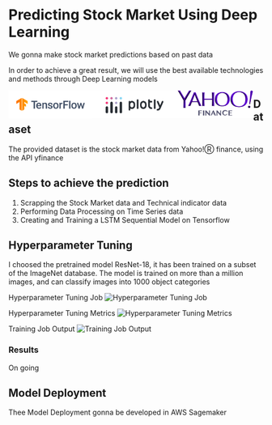 # Predicting Stock Market Using Deep Learning

We gonna make stock market predictions based on past data

In order to achieve a great result, we will use the best available technologies and methods through Deep Learning models


<img src="https://github.com/HudsonBarroso/stock-market-prediction/raw/main/images/tensorflow_logo.png" width="33%" align="left">
<img src="https://github.com/HudsonBarroso/stock-market-prediction/raw/main/images/plotly_logo.png" width="33%" align="left">
<img src="https://github.com/HudsonBarroso/stock-market-prediction/raw/main/images/yahoo_finance_Logo.png" width="30%" align="left">



## Dataset
The provided dataset is the stock market data from Yahoo!Ⓡ finance, using the API yfinance

## Steps to achieve the prediction

1. Scrapping the Stock Market data and Technical indicator data
2. Performing Data Processing on Time Series data
3. Creating and Training a LSTM Sequential Model on Tensorflow

## Hyperparameter Tuning
I choosed the pretrained model ResNet-18, it has been trained on a subset of the ImageNet database. The model is trained on more than a million images, and can classify images into 1000 object categories

Hyperparameter Tuning Job
![Hyperparameter Tuning Job](hp_tunning.PNG?raw=true? "Hyperparameter Tuning Job")

Hyperparameter Tuning Metrics
![Hyperparameter Tuning Metrics](hp_tunning_log_metrics.png?raw=true "Hyperparameter Tuning Metrics")

Training Job Output
![Training Job Output](training_result_v2.png?raw=true "Training Job Output")

### Results
On going


## Model Deployment
Thee Model Deployment gonna be developed in AWS Sagemaker
